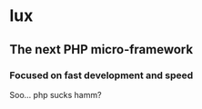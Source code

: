 # lux

## The next PHP micro-framework
### Focused on fast development and speed

Soo... php sucks hamm?